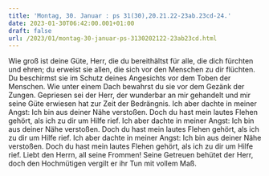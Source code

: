 ```yaml
---
title: 'Montag, 30. Januar : ps 31(30),20.21.22-23ab.23cd-24.'
date: 2023-01-30T06:42:00.001+01:00
draft: false
url: /2023/01/montag-30-januar-ps-3130202122-23ab23cd.html
---
```


Wie groß ist deine Güte, Herr, die du bereithältst für alle, die dich fürchten und ehren; du erweist sie allen, die sich vor den Menschen zu dir flüchten. Du beschirmst sie im Schutz deines Angesichts vor dem Toben der Menschen. Wie unter einem Dach bewahrst du sie vor dem Gezänk der Zungen. Gepriesen sei der Herr, der wunderbar an mir gehandelt und mir seine Güte erwiesen hat zur Zeit der Bedrängnis. Ich aber dachte in meiner Angst: Ich bin aus deiner Nähe verstoßen. Doch du hast mein lautes Flehen gehört, als ich zu dir um Hilfe rief. Ich aber dachte in meiner Angst: Ich bin aus deiner Nähe verstoßen. Doch du hast mein lautes Flehen gehört, als ich zu dir um Hilfe rief. Ich aber dachte in meiner Angst: Ich bin aus deiner Nähe verstoßen. Doch du hast mein lautes Flehen gehört, als ich zu dir um Hilfe rief. Liebt den Herrn, all seine Frommen! Seine Getreuen behütet der Herr, doch den Hochmütigen vergilt er ihr Tun mit vollem Maß.